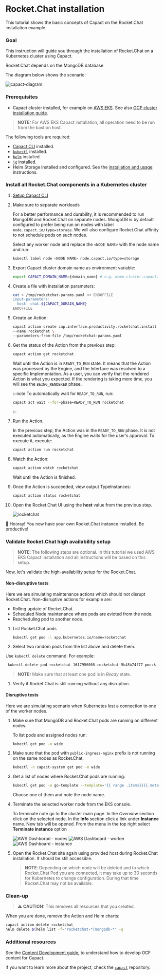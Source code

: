 # Rocket.Chat installation

This tutorial shows the basic concepts of Capact on the Rocket.Chat installation example.

### Goal

This instruction will guide you through the installation of Rocket.Chat on a Kubernetes cluster using Capact.

Rocket.Chat depends on the MongoDB database.

The diagram below shows the scenario:

![capact-diagram](./assets/capact-diagram.svg)

###  Prerequisites

* Capact cluster installed, for example on [AWS EKS](../installation/aws-eks.md). See also [GCP cluster installation guide](../installation/gcp-gke.md).

> **NOTE:** For AWS EKS Capact installation, all operation need to be run from the bastion host.

The following tools are required:

* [Capact CLI](../cli/getting-started.mdx) installed.
* [`kubectl`](https://kubernetes.io/docs/tasks/tools/install-kubectl/) installed.
* [`helm`](https://helm.sh/docs/intro/install/) installed.
* [`jq`](https://stedolan.github.io/jq/) installed.
* Helm Storage installed and configured. See the [installation and usage](../feature/storage-backends/helm.mdx) instructions.

### Install all Rocket.Chat components in a Kubernetes cluster


1. [Setup Capact CLI](../cli/getting-started.mdx#first-use)

1. Make sure to separate workloads

   For a better performance and durability, it is recommended to run MongoDB and Rocket.Chat on separate nodes. MongoDB is by default configured to prefer being run on nodes with label `node.capact.io/type=storage`. We will also configure Rocket.Chat affinity to not schedule pods on such nodes.

   Select any worker node and replace the `<NODE NAME>` with the node name and run:

   ```bash
   kubectl label node <NODE NAME> node.capact.io/type=storage
   ```

1. Export Capact cluster domain name as environment variable:

   ```bash
   export CAPACT_DOMAIN_NAME={domain_name} # e.g. demo.cluster.capact.dev
   ```

1. Create a file with installation parameters:

    ```bash
    cat > /tmp/rocketchat-params.yaml << ENDOFFILE
    input-parameters:
      host: chat.${CAPACT_DOMAIN_NAME}
    ENDOFFILE
    ```

1. Create an Action:

    ```bash
    capact action create cap.interface.productivity.rocketchat.install \
    --name rocketchat \
    --parameters-from-file /tmp/rocketchat-params.yaml
    ```

1. Get the status of the Action from the previous step:

   ```bash
   capact action get rocketchat
   ```

   Wait until the Action is in `READY_TO_RUN` state. It means that the Action was processed by the Engine, and the Interface was resolved to a specific Implementation. As a user, you can verify that the rendered Action is what you expected. If the rendering is taking more time, you will see the `BEING_RENDERED` phase.

   :::note
   To automatically wait for `READY_TO_RUN`, run:
   ```bash
   capact act wait --for=phase=READY_TO_RUN rocketchat
   ```
   :::

1. Run the Action.

   In the previous step, the Action was in the `READY_TO_RUN` phase. It is not executed automatically, as the Engine waits for the user's approval. To execute it, execute:

   ```bash
   capact action run rocketchat
   ```

1. Watch the Action:

   ```bash
   capact action watch rocketchat
   ```

   Wait until the Action is finished.

1. Once the Action is succeeded, view output TypeInstances:

   ```bash
   capact action status rocketchat
   ```

1. Open the Rocket.Chat UI using the **host** value from the previous step.

    ![rocketchat](./assets/rocket-chat.png)

🎉 Hooray! You now have your own Rocket.Chat instance installed. Be productive!

### Validate Rocket.Chat high availability setup

> **NOTE**: The following steps are optional. In this tutorial we used AWS EKS Capact installation and all instructions will be based on this setup.

Now, let's validate the high-availability setup for the Rocket.Chat.

#### Non-disruptive tests

Here we are simulating maintenance actions which should not disrupt Rocket.Chat. Non-disruptive actions for example are:

* Rolling update of Rocket.Chat.
* Scheduled Node maintenance where pods are evicted from the node.
* Rescheduling pod to another node.

1. List Rocket.Chat pods

   ```bash
   kubectl get pod -l app.kubernetes.io/name=rocketchat
   ```

1. Select two random pods from the list above and delete them.

  Use `kubectl delete` command. For example:

  ```bash
   kubectl delete pod rocketchat-1617956008-rocketchat-5b45b74f77-pncck
   ```

   > **NOTE:** Make sure that at least one pod is in *Ready* state.

1. Verify if Rocket.Chat is still running without any disruption.

#### Disruptive tests

Here we are simulating scenario when Kubernetes lost a connection to one of the worker nodes.

1. Make sure that MongoDB and Rocket.Chat pods are running on different nodes.

   To list pods and assigned nodes run:

   ```bash
   kubectl get pod -o wide
   ```

1. Make sure that the pod with `public-ingress-nginx` prefix is not running on the same nodes as Rocket.Chat.

   ```bash
   kubectl -n capact-system get pod -o wide
   ```

1. Get a list of nodes where Rocket.Chat pods are running:

   ```bash
   kubectl get pod -o go-template --template='{{ range .items}}{{.metadata.name}} - {{ .spec.nodeName }}{{"\n"}}{{end}}'
   ```

    Choose one of them and note the node name.

1. Terminate the selected worker node from the EKS console.

   To terminate note go to the cluster main page. In the *Overview* section click on the selected node. In the **Info** section click a link under **Instance** name. New tab will be opened. From the menu in the top right select **Terminate instance** option

   ![AWS Dashborad - nodes](./assets/nodes.png)
   ![AWS Dashboard - worker](./assets/worker.png)
   ![AWS Dashboard - instance](./assets/instance.png)

1.  Open the Rocket.Chat site again using provided host during Rocket.Chat installation. It should be still accessible.

    > **NOTE**: Depending on which node will be deleted and to which Rocket.Chat Pod you are connected, it may take up to 30 seconds for Kubernetes to change configuration. During that time Rocket.Chat may not be available.


### Clean-up

>⚠️ **CAUTION:** This removes all resources that you created.

When you are done, remove the Action and Helm charts:

```bash
capact action delete rocketchat
helm delete $(helm list -f="rocketchat-*|mongodb-*" -q
```

###  Additional resources

See the [Content Development guide](../content-development/guide.md), to understand how to develop OCF content for Capact.

If you want to learn more about the project, check the [`capact`](https://github.com/capactio/capact) repository.

